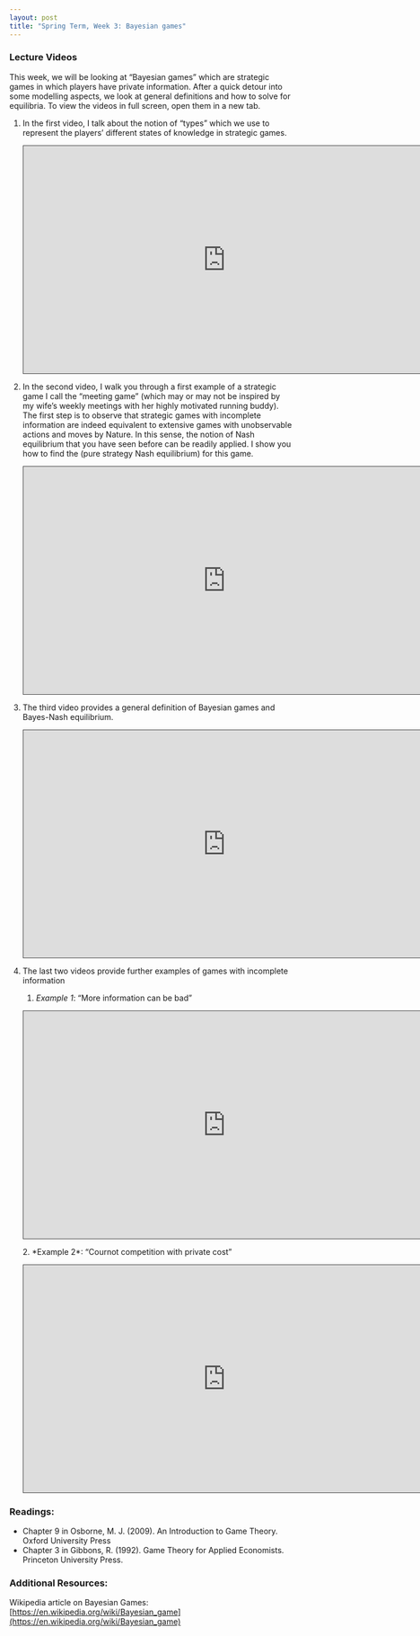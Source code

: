 ```yaml
---
layout: post
title: "Spring Term, Week 3: Bayesian games"
---
```



### Lecture Videos
This week, we will be looking at “Bayesian games” which are strategic games in which players have private information. After a quick detour into some modelling aspects, we look at general definitions and how to solve for equilibria. To view the videos in full screen, open them in a new tab.  

1. In the first video, I talk about the notion of “types” which we use to represent the players’ different states of knowledge in strategic games. 
    <p><iframe src="https://york.cloud.panopto.eu/Panopto/Pages/Embed.aspx?id=0c94f52e-d0bf-4e86-9616-acba012115a8&autoplay=false&offerviewer=true&showtitle=false&showbrand=false&captions=false&interactivity=all" height="405" width="720" style="border: 1px solid #464646;" allowfullscreen allow="autoplay"></iframe></p>
2. In the second video, I walk you through a first example of a strategic game I call the “meeting game” (which may or may not be inspired by my wife’s weekly meetings with her highly motivated running buddy). The first step is to observe that strategic games with incomplete information are indeed equivalent to extensive games with unobservable actions and moves by Nature. In this sense, the notion of Nash equilibrium that you have seen before can be readily applied. I show you how to find the (pure strategy Nash equilibrium) for this game. 

    <p><iframe src="https://york.cloud.panopto.eu/Panopto/Pages/Embed.aspx?id=4fafd131-31a3-4fa7-a2e4-acba01450f85&autoplay=false&offerviewer=true&showtitle=false&showbrand=false&captions=false&interactivity=all" height="405" width="720" style="border: 1px solid #464646;" allowfullscreen allow="autoplay"></iframe></p>

3. The third video provides a general definition of Bayesian games and Bayes-Nash equilibrium. 
    <p><iframe src="https://york.cloud.panopto.eu/Panopto/Pages/Embed.aspx?id=9318fcd3-02c5-4832-8c0d-acbb00e4bce4&autoplay=false&offerviewer=true&showtitle=false&showbrand=false&captions=false&interactivity=all" height="405" width="720" style="border: 1px solid #464646;" allowfullscreen allow="autoplay"></iframe></p>
4. The last two videos provide further examples of games with incomplete information
   1. *Example 1*:  “More information can be bad”
    <p><iframe src="https://york.cloud.panopto.eu/Panopto/Pages/Embed.aspx?id=14f193e2-fc0f-4340-8efe-acbb00e9ef2c&autoplay=false&offerviewer=true&showtitle=false&showbrand=false&captions=false&interactivity=all" height="405" width="720" style="border: 1px solid #464646;" allowfullscreen allow="autoplay"></iframe></p>
   2. *Example 2*: “Cournot competition with private cost”
   <p><iframe src="https://york.cloud.panopto.eu/Panopto/Pages/Embed.aspx?id=f78caa58-ebb9-4c5e-9089-acbb00f8eb71&autoplay=false&offerviewer=true&showtitle=false&showbrand=false&captions=false&interactivity=all" height="405" width="720" style="border: 1px solid #464646;" allowfullscreen allow="autoplay"></iframe></p>

### Readings:
- Chapter 9 in Osborne, M. J. (2009). An Introduction to Game Theory. Oxford University Press
- Chapter 3 in Gibbons, R. (1992). Game Theory for Applied Economists. Princeton University Press.
### Additional Resources: 
Wikipedia article on Bayesian Games: [https://en.wikipedia.org/wiki/Bayesian_game](https://en.wikipedia.org/wiki/Bayesian_game)


